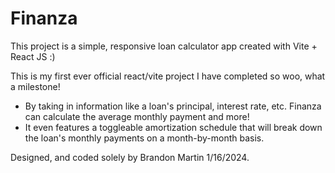 # Finanza

This project is a simple, responsive loan calculator app created with Vite + React JS :)

This is my first ever official react/vite project I have completed so woo, what a milestone!

- By taking in information like a loan's principal, interest rate, etc. Finanza can calculate the average monthly payment and more!
- It even features a toggleable amortization schedule that will break down the loan's monthly payments on a month-by-month basis.

Designed, and coded solely by Brandon Martin 1/16/2024.
